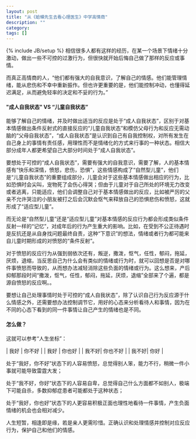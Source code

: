 ```yaml
---
layout: post
title: "从《蛤蟆先生去看心理医生》中学高情商"
description: ""
category: 
tags: []
---
```

{% include JB/setup %}
相信很多人都有这样的经历，在某一个场景下情绪十分激动，做出一些不可控的过激行为，但很快就开始后悔自己做了那样的反应或事情。

而真正高情商的人，“他们都有强大的自我意识，了解自己的情感。他们能管理情绪，能从悲伤和不幸中重新振作。但也许更重要的是，他们能控制冲动，也懂得延迟满足，从而避免轻率的决定和不妥的行为。”

#### "成人自我状态" VS “儿童自我状态”

能够了解自己的情绪，并及时做出适当的反应是处于“成人自我状态”，区别于对基本情感做出条件反射式的直接反应的“儿童自我状态”和模仿父母行为和反应无需动脑的“父母自我状态”，“成人自我状态”是认识到自己有自我控制权，对所有发生在自己身上的事情有责任感，用理性而不是情绪化的方式来行事的一种状态。相信大部分成年人都更希望自己大部分时间处于“成人自我状态”。

要想处于可控的“成人自我状态”，需要有强大的自我意识，需要了解，人的基本情感有“快乐和深情，愤怒，悲伤，恐惧”，这些情感构成了“自然型儿童”，他们是“儿童自我状态”的重要组成部分，儿童会对于这些基本情感做出相应的行为，比如恐惧时会尖叫，宠物死了会伤心得哭；但由于儿童对于自己所处的环境无力改变或者逃离，只能适应，他们会调整自己对于基本情感做出的反应，比如被严厉的父亲不允许哭泣的小朋友被打之后会沉默会怄气来释放自己的恐惧悲伤和愤怒，这就形成了“适应型儿童”。

而无论是“自然型儿童”还是“适应型儿童”对基本情感的反应行为都会形成类似条件反射一样的“记忆”，对成年后的行为产生重大的影响。比如，在受到不公正待遇时是反抗还是从自身找问题最终自责，这种“下意识”的想法，情绪或者行为都可能来自儿童时期形成的对愤怒的“条件反射”。

对于愤怒的反应行为从强到弱依次还有，叛逆，撒泼，怄气，任性，郁闷，拖延，厌烦，退缩，当反思自己为什么会有类似的情绪或行为时，就可以回想是否是对哪件事愤怒而导致的，从而想办法减轻消除这些负面的情绪或行为。这么想来，产后抑郁那段时间“撒泼，怄气，任性，郁闷，拖延，厌烦，退缩”全部来了个遍，都是源自愤怒的反应啊。。

要想让自己处理事情时处于可控的“成人自我状态”，除了认识自己行为反应源于什么情感之外，还需要想办法控制调节它，用好的心态来分析看待人和事情，因为在不同的心态下看到的同一件事情让自己产生的情绪也是不同。

#### 怎么做？

这就可以参考“人生坐标”：

| 我好 | 你不好 |
| 我好 | 你也好 |
| 我不好| 你也不好 |
| 我不好| 你好 |

处于“我好，你不好”状态下的人容易愤怒，总觉得别人笨，能力不行，稍微一件小事就可能导致雷霆大发；

处于“我不好，你好”状态下的人容易自卑，总觉得自己什么方面都不如别人，极端下可能自杀，多数抑郁症患者可能都处于这种状态；

处于“我好，你也好”状态下的人更容易积极正面也理性地看待一件事情，产生负面情绪的机会也会相对减少。

人生短暂，相逢即是缘，若是亲人更需珍惜。正确认识和处理情感并控制对应反应行为，保护自己和他们的情感。

